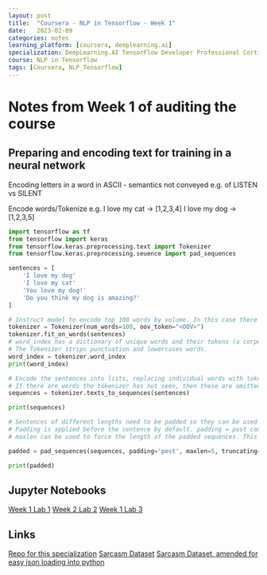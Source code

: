 ```yaml
---
layout: post
title:  "Coursera - NLP in Tensorflow - Week 1"
date:   2023-02-09 
categories: notes
learning_platform: [coursera, deeplearning.ai]
specialization: DeepLearning.AI TensorFlow Developer Professional Certificate
course: NLP in Tensorflow
tags: [Coursera, NLP_Tensorflow] 
---
```


# Notes from Week 1 of auditing the course

## Preparing and encoding text for training in a neural network

Encoding letters in a word in ASCII - semantics not conveyed
e.g. of LISTEN vs SILENT

Encode words/Tokenize
e.g.
I love my cat -> [1,2,3,4]
I love my dog -> [1,2,3,5]

```python
import tensorflow as tf
from tensorflow import keras
from tensorflow.keras.preprocessing.text import Tokenizer
from tensorflow.keras.preprocessing.seuence import pad_sequences

sentences = [
    'I love my dog'
    'I love my cat'
    'You love my dog!'
    'Do you think my dog is amazing?'
]

# Instruct model to encode top 100 words by volume. In this case there are fewer words, but where the number of words is unknown, this will encode the top 100 words.
tokenizer = Tokenizer(num_words=100, oov_token="<OOV>")
tokenizer.fit_on_words(sentences)
# word_index has a dictionary of unique words and their tokens (a corpus). 
# The Tokenizer strips punctuation and lowercases words.
word_index = tokenizer.word_index
print(word_index)

# Encode the sentences into lists, replacing individual words with tokens
# If there are words the tokenizer has not seen, then these are omitted when generating sequences or with the oov_token if specified. 
sequences = tokenizer.texts_to_sequences(sentences)

print(sequences)

# Sentences of different lengths need to be padded so they can be used as input into a network for training. 
# Padding is applied before the sentence by default. padding = post can be used so that padding is applied to the end rather than the start. 
# maxlen can be used to force the length of the padded sequences. This will truncate the sequences at the start. This can be overridden using the truncatin = 'post' option.

padded = pad_sequences(sequences, padding='post', maxlen=5, truncating='post')

print(padded)

```

## Jupyter Notebooks

[Week 1 Lab 1](https://github.com/https-deeplearning-ai/tensorflow-1-public/blob/main/C3/W1/ungraded_labs/C3_W1_Lab_1_tokenize_basic.ipynb)
[Week 2 Lab 2](https://github.com/https-deeplearning-ai/tensorflow-1-public/blob/main/C3/W1/ungraded_labs/C3_W1_Lab_2_sequences_basic.ipynb)
[Week 1 Lab 3](https://github.com/https-deeplearning-ai/tensorflow-1-public/blob/main/C3/W1/ungraded_labs/C3_W1_Lab_3_sarcasm.ipynb)

## Links
[Repo for this specialization](https://github.com/https-deeplearning-ai/tensorflow-1-public)
[Sarcasm Dataset](https://www.kaggle.com/datasets/rmisra/news-headlines-dataset-for-sarcasm-detection)
[Sarcasm Dataset, amended for easy json loading into python]()